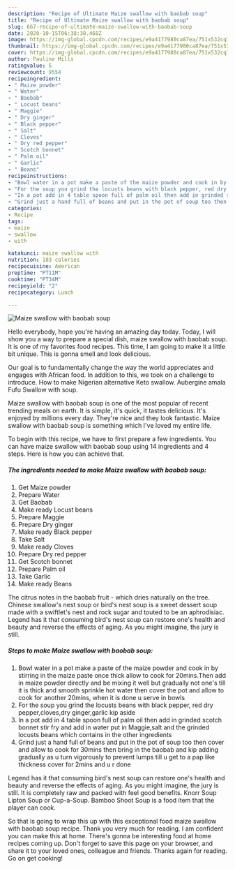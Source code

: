 ```yaml
---
description: "Recipe of Ultimate Maize swallow with baobab soup"
title: "Recipe of Ultimate Maize swallow with baobab soup"
slug: 667-recipe-of-ultimate-maize-swallow-with-baobab-soup
date: 2020-10-15T06:38:38.468Z
image: https://img-global.cpcdn.com/recipes/e9a4177980ca87ea/751x532cq70/maize-swallow-with-baobab-soup-recipe-main-photo.jpg
thumbnail: https://img-global.cpcdn.com/recipes/e9a4177980ca87ea/751x532cq70/maize-swallow-with-baobab-soup-recipe-main-photo.jpg
cover: https://img-global.cpcdn.com/recipes/e9a4177980ca87ea/751x532cq70/maize-swallow-with-baobab-soup-recipe-main-photo.jpg
author: Pauline Mills
ratingvalue: 5
reviewcount: 9554
recipeingredient:
- " Maize powder"
- " Water"
- " Baobab"
- " Locust beans"
- " Maggie"
- " Dry ginger"
- " Black pepper"
- " Salt"
- " Cloves"
- " Dry red pepper"
- " Scotch bonnet"
- " Palm oil"
- " Garlic"
- " Beans"
recipeinstructions:
- "Bowl water in a pot make a paste of the maize powder and cook in by stirring in the maize paste once thick allow to cook for 20mins.Then add in maize powder directly and be mixing it well but gradually not one&#39;s till it is thick and smooth sprinkle hot water then cover the pot and allow to cook for another 20mins, when it is done u serve in bowls"
- "For the soup you grind the locusts beans with black pepper, red dry pepper,cloves,dry ginger,garlic kip aside"
- "In a pot add in 4 table spoon full of palm oil then add in grinded scotch bonnet stir fry and add in water put in Maggie,salt and the grinded locusts beans which contains in the other ingredients"
- "Grind just a hand full of beans and put in the pot of soup too then cover and allow to cook for 30mins then bring in the baobab and kip adding gradually as u turn vigorously to prevent lumps till u get to a pap like thickness cover for 2mins and u r done"
categories:
- Recipe
tags:
- maize
- swallow
- with

katakunci: maize swallow with 
nutrition: 183 calories
recipecuisine: American
preptime: "PT11M"
cooktime: "PT34M"
recipeyield: "2"
recipecategory: Lunch

---
```



![Maize swallow with baobab soup](https://img-global.cpcdn.com/recipes/e9a4177980ca87ea/751x532cq70/maize-swallow-with-baobab-soup-recipe-main-photo.jpg)

Hello everybody, hope you're having an amazing day today. Today, I will show you a way to prepare a special dish, maize swallow with baobab soup. It is one of my favorites food recipes. This time, I am going to make it a little bit unique. This is gonna smell and look delicious.

Our goal is to fundamentally change the way the world appreciates and engages with African food. In addition to this, we took on a challenge to introduce. How to make Nigerian alternative Keto swallow. Aubergine amala Fufu Swallow with soup.

Maize swallow with baobab soup is one of the most popular of recent trending meals on earth. It is simple, it's quick, it tastes delicious. It's enjoyed by millions every day. They're nice and they look fantastic. Maize swallow with baobab soup is something which I've loved my entire life.


To begin with this recipe, we have to first prepare a few ingredients. You can have maize swallow with baobab soup using 14 ingredients and 4 steps. Here is how you can achieve that.

<!--inarticleads1-->

##### The ingredients needed to make Maize swallow with baobab soup:

1. Get  Maize powder
1. Prepare  Water
1. Get  Baobab
1. Make ready  Locust beans
1. Prepare  Maggie
1. Prepare  Dry ginger
1. Make ready  Black pepper
1. Take  Salt
1. Make ready  Cloves
1. Prepare  Dry red pepper
1. Get  Scotch bonnet
1. Prepare  Palm oil
1. Take  Garlic
1. Make ready  Beans


The citrus notes in the baobab fruit - which dries naturally on the tree. Chinese swallow&#39;s nest soup or bird&#39;s nest soup is a sweet dessert soup made with a swiftlet&#39;s nest and rock sugar and touted to be an aphrodisiac. Legend has it that consuming bird&#39;s nest soup can restore one&#39;s health and beauty and reverse the effects of aging. As you might imagine, the jury is still. 

<!--inarticleads2-->

##### Steps to make Maize swallow with baobab soup:

1. Bowl water in a pot make a paste of the maize powder and cook in by stirring in the maize paste once thick allow to cook for 20mins.Then add in maize powder directly and be mixing it well but gradually not one&#39;s till it is thick and smooth sprinkle hot water then cover the pot and allow to cook for another 20mins, when it is done u serve in bowls
1. For the soup you grind the locusts beans with black pepper, red dry pepper,cloves,dry ginger,garlic kip aside
1. In a pot add in 4 table spoon full of palm oil then add in grinded scotch bonnet stir fry and add in water put in Maggie,salt and the grinded locusts beans which contains in the other ingredients
1. Grind just a hand full of beans and put in the pot of soup too then cover and allow to cook for 30mins then bring in the baobab and kip adding gradually as u turn vigorously to prevent lumps till u get to a pap like thickness cover for 2mins and u r done


Legend has it that consuming bird&#39;s nest soup can restore one&#39;s health and beauty and reverse the effects of aging. As you might imagine, the jury is still. It is completely raw and packed with feel good benefits. Knorr Soup Lipton Soup or Cup-a-Soup. Bamboo Shoot Soup is a food item that the player can cook. 

So that is going to wrap this up with this exceptional food maize swallow with baobab soup recipe. Thank you very much for reading. I am confident you can make this at home. There's gonna be interesting food at home recipes coming up. Don't forget to save this page on your browser, and share it to your loved ones, colleague and friends. Thanks again for reading. Go on get cooking!
